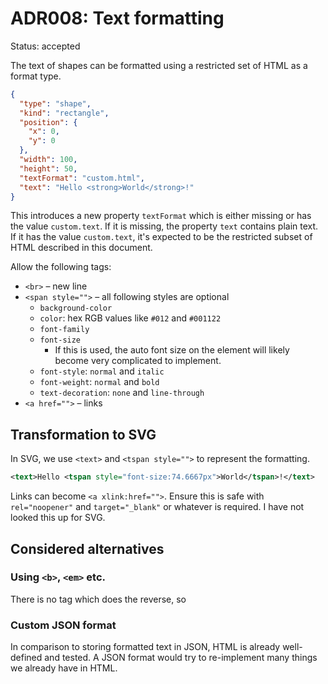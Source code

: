 # ADR008: Text formatting

Status: accepted

The text of shapes can be formatted using a restricted set of HTML as a format type.

```json
{
  "type": "shape",
  "kind": "rectangle",
  "position": {
    "x": 0,
    "y": 0
  },
  "width": 100,
  "height": 50,
  "textFormat": "custom.html",
  "text": "Hello <strong>World</strong>!"
}
```

This introduces a new property `textFormat` which is either missing or has the value `custom.text`. If it is missing, the property `text` contains plain text. If it has the value `custom.text`, it's expected to be the restricted subset of HTML described in this document.

Allow the following tags:

- `<br>` – new line
- `<span style="">` – all following styles are optional
  - `background-color`
  - `color`: hex RGB values like `#012` and `#001122`
  - `font-family`
  - `font-size`
    - If this is used, the auto font size on the element will likely become very complicated to implement.
  - `font-style`: `normal` and `italic`
  - `font-weight`: `normal` and `bold`
  - `text-decoration`: `none` and `line-through`
- `<a href="">` – links

## Transformation to SVG

In SVG, we use `<text>` and `<tspan style="">` to represent the formatting.

```svg
<text>Hello <tspan style="font-size:74.6667px">World</tspan>!</text>
```

Links can become `<a xlink:href="">`. Ensure this is safe with `rel="noopener"` and `target="_blank"` or whatever is required. I have not looked this up for SVG.

## Considered alternatives

### Using `<b>`, `<em>` etc.

There is no tag which does the reverse, so

### Custom JSON format

In comparison to storing formatted text in JSON, HTML is already well-defined and tested. A JSON format would try to re-implement many things we already have in HTML.
